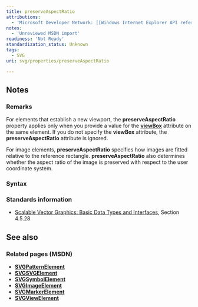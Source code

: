 ```yaml
---
title: preserveAspectRatio
attributions:
  - 'Microsoft Developer Network: [[Windows Internet Explorer API reference](http://msdn.microsoft.com/en-us/library/ie/hh828809%28v=vs.85%29.aspx) Article]'
notes:
  - 'Unreviewed MSDN import'
readiness: 'Not Ready'
standardization_status: Unknown
tags:
  - SVG
uri: svg/properties/preserveAspectRatio

---
```

## <span>Notes</span>

### <span>Remarks</span>

For elements that establish a new viewport, the **preserveAspectRatio** property applies only when you provide a value for the [**viewBox**](/svg/properties/viewBox) attribute on the same element. If you do not specify the **viewBox** attribute, the **preserveAspectRatio** attribute is ignored.

For image elements, **preserveAspectRatio** specifies how images are fitted relative to the reference rectangle. **preserveAspectRatio** also determines whether the aspect ratio of the image is preserved with respect to the user coordinate system.

### <span>Syntax</span>

### <span>Standards information</span>

-   [Scalable Vector Graphics: Basic Data Types and Interfaces](http://go.microsoft.com/fwlink/p/?linkid=204732), Section 4.5.28

## <span>See also</span>

### <span>Related pages (MSDN)</span>

-   [**SVGPatternElement**](/svg/elements/patterrn)
-   [**SVGSVGElement**](/svg/elements/svg)
-   [**SVGSymbolElement**](/svg/elements/symbol)
-   [**SVGImageElement**](/svg/elements/image)
-   [**SVGMarkerElement**](/svg/elements/marker)
-   [**SVGViewElement**](/svg/elements/view)
